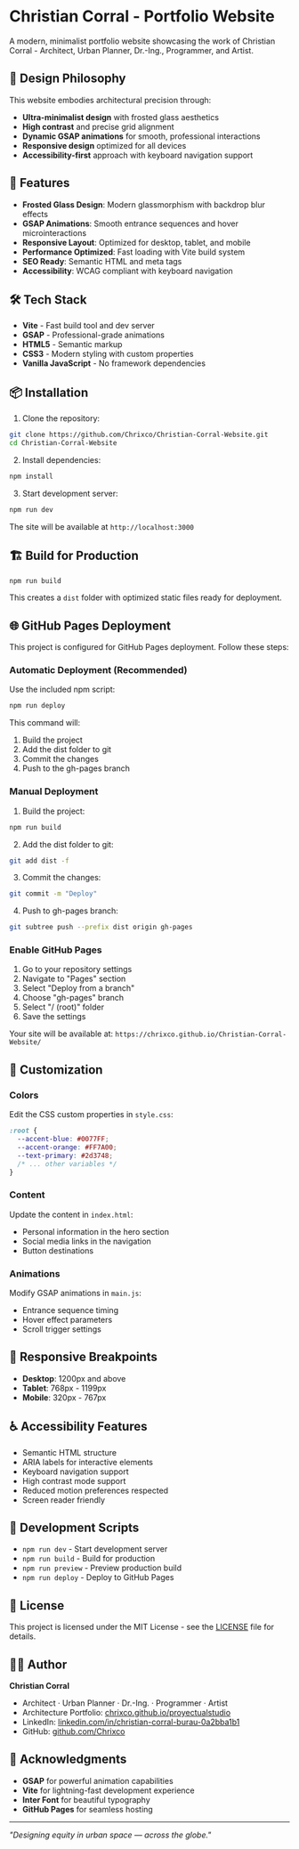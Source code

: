 # Christian Corral - Portfolio Website

A modern, minimalist portfolio website showcasing the work of Christian Corral - Architect, Urban Planner, Dr.-Ing., Programmer, and Artist.

## 🎨 Design Philosophy

This website embodies architectural precision through:
- **Ultra-minimalist design** with frosted glass aesthetics
- **High contrast** and precise grid alignment
- **Dynamic GSAP animations** for smooth, professional interactions
- **Responsive design** optimized for all devices
- **Accessibility-first** approach with keyboard navigation support

## 🚀 Features

- **Frosted Glass Design**: Modern glassmorphism with backdrop blur effects
- **GSAP Animations**: Smooth entrance sequences and hover microinteractions
- **Responsive Layout**: Optimized for desktop, tablet, and mobile
- **Performance Optimized**: Fast loading with Vite build system
- **SEO Ready**: Semantic HTML and meta tags
- **Accessibility**: WCAG compliant with keyboard navigation

## 🛠️ Tech Stack

- **Vite** - Fast build tool and dev server
- **GSAP** - Professional-grade animations
- **HTML5** - Semantic markup
- **CSS3** - Modern styling with custom properties
- **Vanilla JavaScript** - No framework dependencies

## 📦 Installation

1. Clone the repository:
```bash
git clone https://github.com/Chrixco/Christian-Corral-Website.git
cd Christian-Corral-Website
```

2. Install dependencies:
```bash
npm install
```

3. Start development server:
```bash
npm run dev
```

The site will be available at `http://localhost:3000`

## 🏗️ Build for Production

```bash
npm run build
```

This creates a `dist` folder with optimized static files ready for deployment.

## 🌐 GitHub Pages Deployment

This project is configured for GitHub Pages deployment. Follow these steps:

### Automatic Deployment (Recommended)

Use the included npm script:
```bash
npm run deploy
```

This command will:
1. Build the project
2. Add the dist folder to git
3. Commit the changes
4. Push to the gh-pages branch

### Manual Deployment

1. Build the project:
```bash
npm run build
```

2. Add the dist folder to git:
```bash
git add dist -f
```

3. Commit the changes:
```bash
git commit -m "Deploy"
```

4. Push to gh-pages branch:
```bash
git subtree push --prefix dist origin gh-pages
```

### Enable GitHub Pages

1. Go to your repository settings
2. Navigate to "Pages" section
3. Select "Deploy from a branch"
4. Choose "gh-pages" branch
5. Select "/ (root)" folder
6. Save the settings

Your site will be available at: `https://chrixco.github.io/Christian-Corral-Website/`

## 🎯 Customization

### Colors
Edit the CSS custom properties in `style.css`:
```css
:root {
  --accent-blue: #0077FF;
  --accent-orange: #FF7A00;
  --text-primary: #2d3748;
  /* ... other variables */
}
```

### Content
Update the content in `index.html`:
- Personal information in the hero section
- Social media links in the navigation
- Button destinations

### Animations
Modify GSAP animations in `main.js`:
- Entrance sequence timing
- Hover effect parameters
- Scroll trigger settings

## 📱 Responsive Breakpoints

- **Desktop**: 1200px and above
- **Tablet**: 768px - 1199px
- **Mobile**: 320px - 767px

## ♿ Accessibility Features

- Semantic HTML structure
- ARIA labels for interactive elements
- Keyboard navigation support
- High contrast mode support
- Reduced motion preferences respected
- Screen reader friendly

## 🔧 Development Scripts

- `npm run dev` - Start development server
- `npm run build` - Build for production
- `npm run preview` - Preview production build
- `npm run deploy` - Deploy to GitHub Pages

## 📄 License

This project is licensed under the MIT License - see the [LICENSE](LICENSE) file for details.

## 👨‍💻 Author

**Christian Corral**
- Architect · Urban Planner · Dr.-Ing. · Programmer · Artist
- Architecture Portfolio: [chrixco.github.io/proyectualstudio](https://chrixco.github.io/proyectualstudio/)
- LinkedIn: [linkedin.com/in/christian-corral-burau-0a2bba1b1](https://www.linkedin.com/in/christian-corral-burau-0a2bba1b1/)
- GitHub: [github.com/Chrixco](https://github.com/Chrixco)

## 🙏 Acknowledgments

- **GSAP** for powerful animation capabilities
- **Vite** for lightning-fast development experience
- **Inter Font** for beautiful typography
- **GitHub Pages** for seamless hosting

---

*"Designing equity in urban space — across the globe."*
